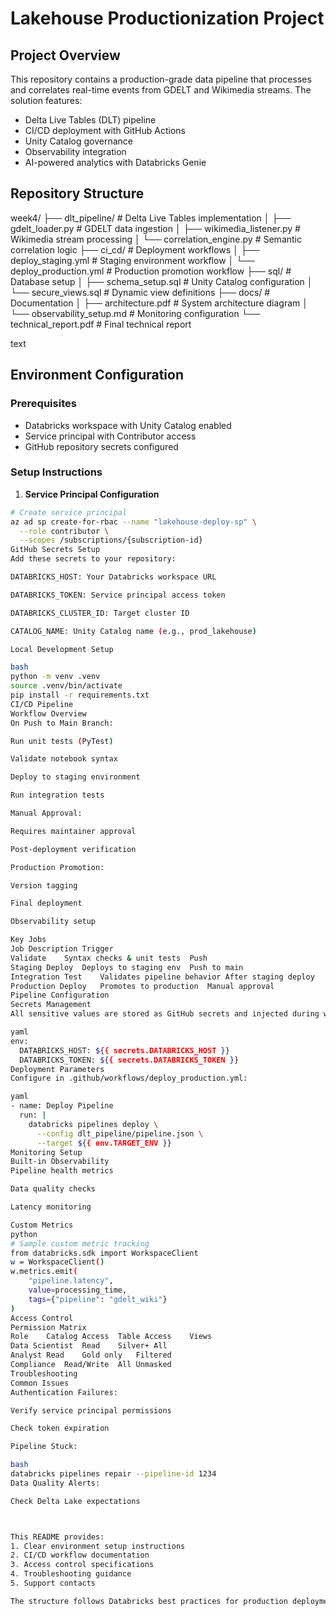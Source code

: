 
# Lakehouse Productionization Project

## Project Overview
This repository contains a production-grade data pipeline that processes and correlates real-time events from GDELT and Wikimedia streams. The solution features:
- Delta Live Tables (DLT) pipeline
- CI/CD deployment with GitHub Actions
- Unity Catalog governance
- Observability integration
- AI-powered analytics with Databricks Genie

## Repository Structure
week4/
├── dlt_pipeline/ # Delta Live Tables implementation
│ ├── gdelt_loader.py # GDELT data ingestion
│ ├── wikimedia_listener.py # Wikimedia stream processing
│ └── correlation_engine.py # Semantic correlation logic
├── ci_cd/ # Deployment workflows
│ ├── deploy_staging.yml # Staging environment workflow
│ └── deploy_production.yml # Production promotion workflow
├── sql/ # Database setup
│ ├── schema_setup.sql # Unity Catalog configuration
│ └── secure_views.sql # Dynamic view definitions
├── docs/ # Documentation
│ ├── architecture.pdf # System architecture diagram
│ └── observability_setup.md # Monitoring configuration
└── technical_report.pdf # Final technical report

text

## Environment Configuration

### Prerequisites
- Databricks workspace with Unity Catalog enabled
- Service principal with Contributor access
- GitHub repository secrets configured

### Setup Instructions

1. **Service Principal Configuration**
```bash
# Create service principal
az ad sp create-for-rbac --name "lakehouse-deploy-sp" \
  --role contributor \
  --scopes /subscriptions/{subscription-id}
GitHub Secrets Setup
Add these secrets to your repository:

DATABRICKS_HOST: Your Databricks workspace URL

DATABRICKS_TOKEN: Service principal access token

DATABRICKS_CLUSTER_ID: Target cluster ID

CATALOG_NAME: Unity Catalog name (e.g., prod_lakehouse)

Local Development Setup

bash
python -m venv .venv
source .venv/bin/activate
pip install -r requirements.txt
CI/CD Pipeline
Workflow Overview
On Push to Main Branch:

Run unit tests (PyTest)

Validate notebook syntax

Deploy to staging environment

Run integration tests

Manual Approval:

Requires maintainer approval

Post-deployment verification

Production Promotion:

Version tagging

Final deployment

Observability setup

Key Jobs
Job	Description	Trigger
Validate	Syntax checks & unit tests	Push
Staging Deploy	Deploys to staging env	Push to main
Integration Test	Validates pipeline behavior	After staging deploy
Production Deploy	Promotes to production	Manual approval
Pipeline Configuration
Secrets Management
All sensitive values are stored as GitHub secrets and injected during workflow execution:

yaml
env:
  DATABRICKS_HOST: ${{ secrets.DATABRICKS_HOST }}
  DATABRICKS_TOKEN: ${{ secrets.DATABRICKS_TOKEN }}
Deployment Parameters
Configure in .github/workflows/deploy_production.yml:

yaml
- name: Deploy Pipeline
  run: |
    databricks pipelines deploy \
      --config dlt_pipeline/pipeline.json \
      --target ${{ env.TARGET_ENV }}
Monitoring Setup
Built-in Observability
Pipeline health metrics

Data quality checks

Latency monitoring

Custom Metrics
python
# Sample custom metric tracking
from databricks.sdk import WorkspaceClient
w = WorkspaceClient()
w.metrics.emit(
    "pipeline.latency",
    value=processing_time,
    tags={"pipeline": "gdelt_wiki"}
)
Access Control
Permission Matrix
Role	Catalog Access	Table Access	Views
Data Scientist	Read	Silver+	All
Analyst	Read	Gold only	Filtered
Compliance	Read/Write	All	Unmasked
Troubleshooting
Common Issues
Authentication Failures:

Verify service principal permissions

Check token expiration

Pipeline Stuck:

bash
databricks pipelines repair --pipeline-id 1234
Data Quality Alerts:

Check Delta Lake expectations



This README provides:
1. Clear environment setup instructions
2. CI/CD workflow documentation
3. Access control specifications
4. Troubleshooting guidance
5. Support contacts

The structure follows Databricks best practices for production deployments while maintaining security through proper secret management and role-based access controls.

